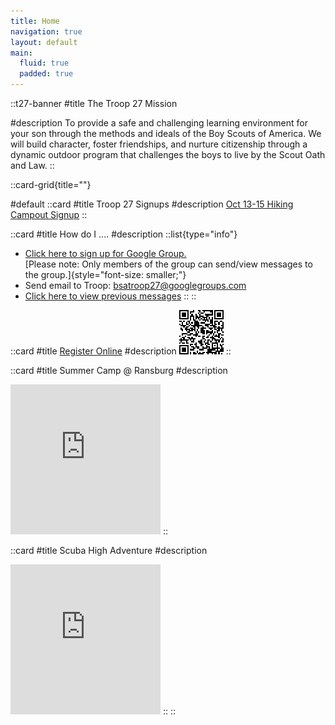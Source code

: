 ```yaml
---
title: Home
navigation: true
layout: default
main:
  fluid: true
  padded: true
---
```



::t27-banner
#title
The Troop 27 Mission

#description
To provide a safe and challenging learning environment for your son through the methods and ideals of the Boy Scouts of America. We will build character, foster friendships, and nurture citizenship through a dynamic outdoor program that challenges the boys to live by the Scout Oath and Law.
::


::card-grid{title=""}

#default
  ::card
  #title
  Troop 27 Signups
  #description
  [Oct 13-15 Hiking Campout Signup](https://docs.google.com/forms/d/e/1FAIpQLSfo807RfqLIjLyVfi5dtmKEXpYmNBDw6214hfSaH8mplLKtZw/viewform)
  ::

  ::card
  #title
  How do I ....
  #description
  ::list{type="info"}
  - [Click here to sign up for Google Group.](https://docs.google.com/forms/d/e/1FAIpQLScnH67ImaIw0RXM0kW4e9kYO9-DDWQilCjEpok2xnuZFB58bg/viewform)<br/>
  [Please note: Only members of the group can send/view messages to the group.]{style="font-size: smaller;"}
  - Send email to Troop: [bsatroop27@googlegroups.com](mailto:bsatroop27@googlegroups.com)
  - [Click here to view previous messages](https://groups.google.com/group/bsatroop27)
  ::
  ::

  ::card
  #title
  [Register Online](https://my.scouting.org/VES/OnlineReg/1.0.0/?tu=UF-MB-564taa0027)
  #description
  [![How to join QR Code](/HowToJoinQRCode.png)](https://my.scouting.org/VES/OnlineReg/1.0.0/?tu=UF-MB-564taa0027)
  ::

  ::card
  #title
  Summer Camp @ Ransburg
  #description
  <iframe src="https://bsatroop27.smugmug.com/frame/slideshow?key=HMpj4c&speed=3&transition=fade&autoStart=1&captions=0&navigation=0&playButton=0&randomize=0&transitionSpeed=1 clickable=1" frameborder="no" scrolling="no" width="240" height="240"></iframe>
  ::

  ::card
  #title
  Scuba High Adventure
  #description
  <iframe src="https://bsatroop27.smugmug.com/frame/slideshow?key=43Bn3N&speed=3&transition=fade&autoStart=1&captions=0&navigation=0&playButton=0&randomize=0&transitionSpeed=2&clickable=1" frameborder="no" scrolling="no" width="240" height="240"></iframe>
  ::
::
